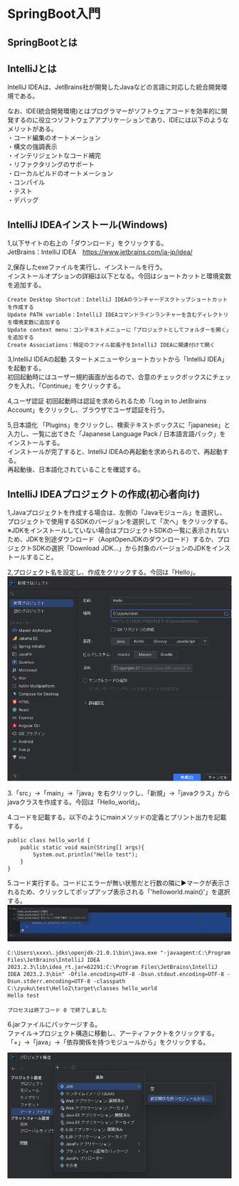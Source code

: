 # SpringBoot入門
## SpringBootとは

## IntelliJとは
IntelliJ IDEAは、JetBrains社が開発したJavaなどの言語に対応した統合開発環境である。  

なお、IDE(統合開発環境)とはプログラマーがソフトウェアコードを効率的に開発するのに役立つソフトウェアアプリケーションであり、IDEには以下のようなメリットがある。  
・コード編集のオートメーション  
・構文の強調表示  
・インテリジェントなコード補完  
・リファクタリングのサポート  
・ローカルビルドのオートメーション  
・コンパイル  
・テスト  
・デバッグ  


## IntelliJ IDEAインストール(Windows)
1,以下サイトの右上の「ダウンロード」をクリックする。  
JetBrains：IntelliJ IDEA　https://www.jetbrains.com/ja-jp/idea/  

2,保存したexeファイルを実行し、インストールを行う。  
インストールオプションの詳細は以下となる。今回はショートカットと環境変数を追加する。  
```
Create Desktop Shortcut：IntelliJ IDEAのランチャーデスクトップショートカットを作成する
Update PATH variable：IntelliJ IDEAコマンドラインランチャーを含むディレクトリを環境変数に追加する
Update context menu：コンテキストメニューに「プロジェクトとしてフォルダーを開く」を追加する
Create Associations：特定のファイル拡張子をIntelliJ IDEAに関連付けて開く
```
3,IntelliJ IDEAの起動
スタートメニューやショートカットから「IntelliJ IDEA」を起動する。  
初回起動時にはユーザー規約画面が出るので、合意のチェックボックスにチェックを入れ、「Continue」をクリックする。  

4,ユーザ認証
初回起動時は認証を求められるため「Log in to JetBrains Account」をクリックし、ブラウザでユーザ認証を行う。

5,日本語化
「Plugins」をクリックし、検索テキストボックスに「japanese」と入力し、一覧に出てきた「Japanese Language Pack / 日本語言語パック」をインストールする。  
インストールが完了すると、IntelliJ IDEAの再起動を求められるので、再起動する。  
再起動後、日本語化されていることを確認する。  

## IntelliJ IDEAプロジェクトの作成(初心者向け)
1,Javaプロジェクトを作成する場合は、左側の「Javaモジュール」を選択し、プロジェクトで使用するSDKのバージョンを選択して「次へ」をクリックする。  
※JDKをインストールしていない場合はプロジェクトSDKの一覧に表示されないため、JDKを別途ダウンロード（AoptOpenJDKのダウンロード）するか、プロジェクトSDKの選択「Download JDK...」から対象のバージョンのJDKをインストールすること。  

2,プロジェクト名を設定し、作成をクリックする。今回は「Hello」。  
![new_project](./images/IntelliJ_new_project.png)

3.「src」→「main」→「java」を右クリックし、「新規」→「javaクラス」からjavaクラスを作成する。今回は「Hello_world」。  

4.コードを記載する。以下のようにmainメソッドの定義とプリント出力を記載する。  
```
public class hello_world {
    public static void main(String[] args){
        System.out.println("Hello test");
    }
}
```

5.コード実行する。コードにエラーが無い状態だと行数の隣に▶マークが表示されるため、クリックしてポップアップ表示される「'helloworld.main()'」を選択する。  
![exce_hello](./images/IntelliJ_exec_hello.png)

```
C:\Users\xxxx\.jdks\openjdk-21.0.1\bin\java.exe "-javaagent:C:\Program Files\JetBrains\IntelliJ IDEA 2023.2.3\lib\idea_rt.jar=62291:C:\Program Files\JetBrains\IntelliJ IDEA 2023.2.3\bin" -Dfile.encoding=UTF-8 -Dsun.stdout.encoding=UTF-8 -Dsun.stderr.encoding=UTF-8 -classpath C:\zyuku\test\Hello2\target\classes hello_world
Hello test

プロセスは終了コード 0 で終了しました
```

6.jarファイルにパッケージする。  
ファイル→プロジェクト構造に移動し、アーティファクトをクリックする。  
「+」→「java」→「依存関係を持つモジュールから」をクリックする。  

![create_jar](./images/IntelliJ_create_jar.png)
